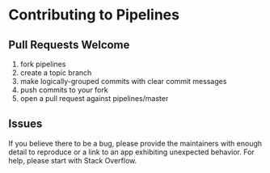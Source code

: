 # Contributing to Pipelines

## Pull Requests Welcome
1. fork pipelines
2. create a topic branch
3. make logically-grouped commits with clear commit messages
4. push commits to your fork
5. open a pull request against pipelines/master

## Issues
If you believe there to be a bug, please provide the maintainers with enough
detail to reproduce or a link to an app exhibiting unexpected behavior. For
help, please start with Stack Overflow.
